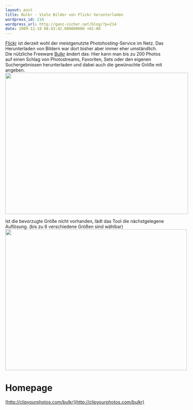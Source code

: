 ```yaml
---
layout: post
title: Bulkr - Viele Bilder von Flickr herunterladen
wordpress_id: 214
wordpress_url: http://ganz-sicher.net/blog/?p=214
date: 2009-12-18 08:43:42.000000000 +01:00
---
```

[Flickr](http://flickr.com) ist derzeit wohl der meistgenutzte Photohosting-Service im Netz. Das Herunterladen von Bildern war dort bisher aber immer eher umständlich. Die nützliche Freeware <a href="http://clipyourphotos.com/bulkr" target="_blank">Bulkr</a> ändert das: Hier kann man bis zu 200 Photos auf einen Schlag von Photostreams, Favoriten, Sets oder den eigenen Suchergebnissen herunterladen und dabei auch die gewünschte Größe mit angeben.
<img class="borderimg" style="max-width: 800px;" src="/wp-content/uploads/bulkr_screen1.png" alt="" width="577" height="446" />


Ist die bevorzugte Größe nicht vorhanden, lädt das Tool die nächstgelegene Auflösung. (bis zu 6 verschiedene Größen sind wählbar)
<img class="borderimg" style="max-width: 800px;" src="/wp-content/uploads/bulkr_screen2.png" alt="" width="573" height="445" />

Homepage
========
[http://clipyourphotos.com/bulkr](http://clipyourphotos.com/bulkr)
